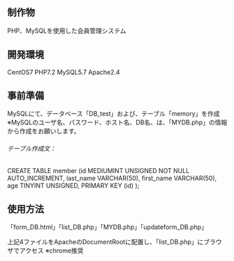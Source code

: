 ## 制作物
PHP、MySQLを使用した会員管理システム


## 開発環境
CentOS7 PHP7.2 MySQL5.7 Apache2.4


## 事前準備
MySQLにて、データベース「DB_test」および、テーブル「memory」を作成
<br>※MySQLのユーザ名、パスワード、ホスト名、DB名、は、「MYDB.php」の情報から作成をお願いします。


###### テーブル作成文：<br>
CREATE TABLE member (id MEDIUMINT UNSIGNED NOT NULL AUTO_INCREMENT, last_name VARCHAR(50), first_name VARCHAR(50), age TINYINT UNSIGNED, PRIMARY KEY (id) );


## 使用方法
「form_DB.html」「list_DB.php」「MYDB.php」「updateform_DB.php」


上記4ファイルをApacheのDocumentRootに配置し、「list_DB.php」にブラウザでアクセス ※chrome推奨
